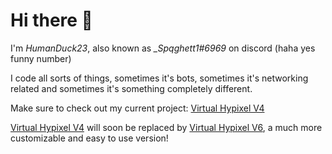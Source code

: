 # Hi there 👋

I'm *HumanDuck23*, also known as *_Spqghett1#6969* on discord (haha yes funny number)

I code all sorts of things, sometimes it's bots, sometimes it's networking related and sometimes it's something completely different. 

Make sure to check out my current project: [Virtual Hypixel V4](https://github.com/HumanDuck23/virtual-hypixel-v4)

[Virtual Hypixel V4](https://github.com/HumanDuck23/virtual-hypixel-v4) will soon be replaced by [Virtual Hypixel V6](https://github.com/HumanDuck23/virtual-hypixel-v6), a much more customizable and easy to use version!


<!--
#### What can you find here?
###### Probably nothing that interests you tbh it's mostly random crap
#### Aside from the random crap, there's... more... random... crap...
#### Imma be real here this github is mostly a place for me to just randomly put stuff.
## BUT
#### I am actually starting to use this place for cool stuff, such as my newest hypixel-boosters website!
#### And once again, thats it.
##### I might add more stuff, I probably will, nothing amazing tho...
#### Another cool thing is my dank memer bot, dankbot-v3! :D
#### Dankbot-v3 has been replaced by froggo-grinder, and soon by FroggoJava!
<!--
**HumanDuck23/HumanDuck23** is a ✨ _special_ ✨ repository because its `README.md` (this file) appears on your GitHub profile.

Here are some ideas to get you started:

- 🔭 I’m currently working on ...
- 🌱 I’m currently learning ...
- 👯 I’m looking to collaborate on ...
- 🤔 I’m looking for help with ...
- 💬 Ask me about ...
- 📫 How to reach me: ...
- 😄 Pronouns: ...
- ⚡ Fun fact: ...
-->
